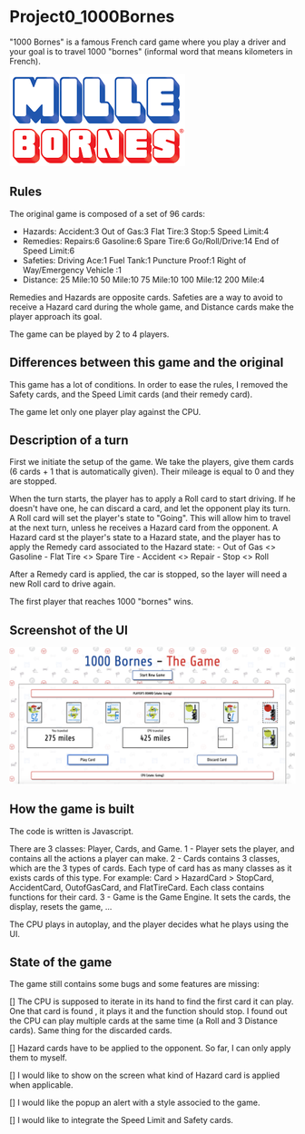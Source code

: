 # Project0_1000Bornes

"1000 Bornes" is a famous French card game where you play a driver and your goal is to travel 1000 "bornes" (informal word that means kilometers in French).

![Screenshot](images/1000Bornes_logo.png)



## Rules

The original game is composed of a set of 96 cards:
- Hazards:
    Accident:3
    Out of Gas:3
    Flat Tire:3
    Stop:5
    Speed Limit:4
- Remedies:
    Repairs:6
    Gasoline:6
    Spare Tire:6
    Go/Roll/Drive:14
    End of Speed Limit:6
- Safeties:
    Driving Ace:1
    Fuel Tank:1
    Puncture Proof:1
    Right of Way/Emergency Vehicle :1
- Distance:
    25 Mile:10
    50 Mile:10
    75 Mile:10
    100 Mile:12
    200 Mile:4

Remedies and Hazards are opposite cards. Safeties are a way to avoid to receive a Hazard card during the whole game, and Distance cards make the player approach its goal.

The game can be played by 2 to 4 players.



## Differences between this game and the original

This game has a lot of conditions. In order to ease the rules, I removed the Safety cards, and the Speed Limit cards (and their remedy card).

The game let only one player play against the CPU.



## Description of a turn

First we initiate the setup of the game.
We take the players, give them cards (6 cards + 1 that is automatically given). Their mileage is equal to 0 and they are stopped.

When the turn starts, the player has to apply a Roll card to start driving. If he doesn't have one, he can discard a card, and let the opponent play its turn.
A Roll card will set the player's state to "Going". This will allow him to travel at the next turn, unless he receives a Hazard card from the opponent.
A Hazard card st the player's state to a Hazard state, and the player has to apply the Remedy card associated to the Hazard state:
    - Out of Gas <> Gasoline
    - Flat Tire <> Spare Tire
    - Accident <> Repair
    - Stop <> Roll

After a Remedy card is applied, the car is stopped, so the layer will need a new Roll card to drive again.

The first player that reaches 1000 "bornes" wins.


## Screenshot of the UI

![Screenshot](images/Screenshot.png)



##  How the game is built

The code is written is Javascript.

There are 3 classes: Player, Cards, and Game.
1 - Player sets the player, and contains all the actions a player can make.
2 - Cards contains 3 classes, which are the 3 types of cards. Each type of card has as many classes as it exists cards of this type.
For example: Card > HazardCard > StopCard, AccidentCard, OutofGasCard, and FlatTireCard. Each class contains functions for their card.
3 - Game is the Game Engine. It sets the cards, the display, resets the game, ...

The CPU plays in autoplay, and the player decides what he plays using the UI.


## State of the game

The game still contains some bugs and some features are missing:

[] The CPU is supposed to iterate in its hand to find the first card it can play. One that card is found , it plays it and the function should stop. I found out the CPU can play multiple cards at the same time (a Roll and 3 Distance cards). Same thing for the discarded cards.

[] Hazard cards have to be applied to the opponent. So far, I can only apply them to myself.

[] I would like to show on the screen what kind of Hazard card is applied when applicable.

[] I would like the popup an alert with a style associed to the game.

[] I would like to integrate the Speed Limit and Safety cards.






